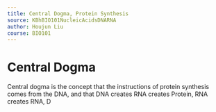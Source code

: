 ```yaml
---
title: Central Dogma, Protein Synthesis
source: KBhBIO101NucleicAcidsDNARNA
author: Houjun Liu
course: BIO101
---
```


# Central Dogma
Central dogma is the concept that the instructions of protein synthesis comes from the DNA, and that DNA creates RNA creates Protein, RNA creates RNA, D
